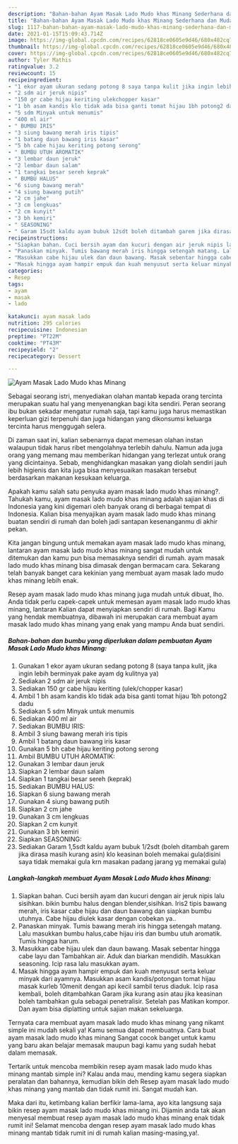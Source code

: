 ```yaml
---
description: "Bahan-bahan Ayam Masak Lado Mudo khas Minang Sederhana dan Mudah Dibuat"
title: "Bahan-bahan Ayam Masak Lado Mudo khas Minang Sederhana dan Mudah Dibuat"
slug: 1117-bahan-bahan-ayam-masak-lado-mudo-khas-minang-sederhana-dan-mudah-dibuat
date: 2021-01-15T15:09:43.714Z
image: https://img-global.cpcdn.com/recipes/62818ce0605e9d46/680x482cq70/ayam-masak-lado-mudo-khas-minang-foto-resep-utama.jpg
thumbnail: https://img-global.cpcdn.com/recipes/62818ce0605e9d46/680x482cq70/ayam-masak-lado-mudo-khas-minang-foto-resep-utama.jpg
cover: https://img-global.cpcdn.com/recipes/62818ce0605e9d46/680x482cq70/ayam-masak-lado-mudo-khas-minang-foto-resep-utama.jpg
author: Tyler Mathis
ratingvalue: 3.2
reviewcount: 15
recipeingredient:
- "1 ekor ayam ukuran sedang potong 8 saya tanpa kulit jika ingin lebih berminyak pake ayam dg kulitnya ya"
- "2 sdm air jeruk nipis"
- "150 gr cabe hijau keriting ulekchopper kasar"
- "1 bh asam kandis klo tidak ada bisa ganti tomat hijau 1bh potong2 dadu"
- "5 sdm Minyak untuk menumis"
- "400 ml air"
- " BUMBU IRIS"
- "3 siung bawang merah iris tipis"
- "1 batang daun bawang iris kasar"
- "5 bh cabe hijau keriting potong serong"
- " BUMBU UTUH AROMATIK"
- "3 lembar daun jeruk"
- "2 lembar daun salam"
- "1 tangkai besar sereh keprak"
- " BUMBU HALUS"
- "6 siung bawang merah"
- "4 siung bawang putih"
- "2 cm jahe"
- "3 cm lengkuas"
- "2 cm kunyit"
- "3 bh kemiri"
- " SEASONING"
- " Garam 15sdt kaldu ayam bubuk 12sdt boleh ditambah garem jika dirasa masih kurang asin klo keasinan boleh memakai guladisini saya tidak memakai gula krn masakan padang jarang yg memakai gula"
recipeinstructions:
- "Siapkan bahan. Cuci bersih ayam dan kucuri dengan air jeruk nipis lalu sisihkan. bikin bumbu halus dengan blender,sisihkan. Iris2 tipis bawang merah, iris kasar cabe hijau dan daun bawang dan siapkan bumbu utuhnya. Cabe hijau diulek kasar dengan cobekan ya.."
- "Panaskan minyak. Tumis bawang merah iris hingga setengah matang. Lalu masukkan bumbu halus,cabe hijau iris dan bumbu utuh aromatik. Tumis hingga harum."
- "Masukkan cabe hijau ulek dan daun bawang. Masak sebentar hingga cabe layu dan Tambahkan air. Aduk dan biarkan mendidih. Masukkan seasoning. Icip rasa lalu masukkan ayam."
- "Masak hingga ayam hampir empuk dan kuah menyusut serta keluar minyak dari ayamnya. Masukkan asam kandis/potongan tomat hijau masak kurleb 10menit dengan api kecil sambil terus diaduk. Icip rasa kembali, boleh ditambahkan Garam jika kurang asin atau jika keasinan boleh tambahkan gula sebagai penetralisir. Setelah pas Matikan kompor. Dan ayam bisa diplatting untuk sajian makan sekeluarga."
categories:
- Resep
tags:
- ayam
- masak
- lado

katakunci: ayam masak lado 
nutrition: 295 calories
recipecuisine: Indonesian
preptime: "PT22M"
cooktime: "PT43M"
recipeyield: "2"
recipecategory: Dessert

---
```



![Ayam Masak Lado Mudo khas Minang](https://img-global.cpcdn.com/recipes/62818ce0605e9d46/680x482cq70/ayam-masak-lado-mudo-khas-minang-foto-resep-utama.jpg)

Sebagai seorang istri, menyediakan olahan mantab kepada orang tercinta merupakan suatu hal yang menyenangkan bagi kita sendiri. Peran seorang ibu bukan sekadar mengatur rumah saja, tapi kamu juga harus memastikan keperluan gizi terpenuhi dan juga hidangan yang dikonsumsi keluarga tercinta harus menggugah selera.

Di zaman  saat ini, kalian sebenarnya dapat memesan olahan instan walaupun tidak harus ribet mengolahnya terlebih dahulu. Namun ada juga orang yang memang mau memberikan hidangan yang terlezat untuk orang yang dicintainya. Sebab, menghidangkan masakan yang diolah sendiri jauh lebih higienis dan kita juga bisa menyesuaikan masakan tersebut berdasarkan makanan kesukaan keluarga. 



Apakah kamu salah satu penyuka ayam masak lado mudo khas minang?. Tahukah kamu, ayam masak lado mudo khas minang adalah sajian khas di Indonesia yang kini digemari oleh banyak orang di berbagai tempat di Indonesia. Kalian bisa menyajikan ayam masak lado mudo khas minang buatan sendiri di rumah dan boleh jadi santapan kesenanganmu di akhir pekan.

Kita jangan bingung untuk memakan ayam masak lado mudo khas minang, lantaran ayam masak lado mudo khas minang sangat mudah untuk ditemukan dan kamu pun bisa memasaknya sendiri di rumah. ayam masak lado mudo khas minang bisa dimasak dengan bermacam cara. Sekarang telah banyak banget cara kekinian yang membuat ayam masak lado mudo khas minang lebih enak.

Resep ayam masak lado mudo khas minang juga mudah untuk dibuat, lho. Anda tidak perlu capek-capek untuk memesan ayam masak lado mudo khas minang, lantaran Kalian dapat menyiapkan sendiri di rumah. Bagi Kamu yang hendak membuatnya, dibawah ini merupakan cara membuat ayam masak lado mudo khas minang yang enak yang mampu Anda buat sendiri.

<!--inarticleads1-->

##### Bahan-bahan dan bumbu yang diperlukan dalam pembuatan Ayam Masak Lado Mudo khas Minang:

1. Gunakan 1 ekor ayam ukuran sedang potong 8 (saya tanpa kulit, jika ingin lebih berminyak pake ayam dg kulitnya ya)
1. Sediakan 2 sdm air jeruk nipis
1. Sediakan 150 gr cabe hijau keriting (ulek/chopper kasar)
1. Ambil 1 bh asam kandis klo tidak ada bisa ganti tomat hijau 1bh potong2 dadu
1. Sediakan 5 sdm Minyak untuk menumis
1. Sediakan 400 ml air
1. Sediakan  BUMBU IRIS:
1. Ambil 3 siung bawang merah iris tipis
1. Ambil 1 batang daun bawang iris kasar
1. Gunakan 5 bh cabe hijau keriting potong serong
1. Ambil  BUMBU UTUH AROMATIK:
1. Gunakan 3 lembar daun jeruk
1. Siapkan 2 lembar daun salam
1. Siapkan 1 tangkai besar sereh (keprak)
1. Sediakan  BUMBU HALUS:
1. Siapkan 6 siung bawang merah
1. Gunakan 4 siung bawang putih
1. Siapkan 2 cm jahe
1. Gunakan 3 cm lengkuas
1. Siapkan 2 cm kunyit
1. Gunakan 3 bh kemiri
1. Siapkan  SEASONING:
1. Sediakan  Garam 1,5sdt kaldu ayam bubuk 1/2sdt (boleh ditambah garem jika dirasa masih kurang asin) klo keasinan boleh memakai gula(disini saya tidak memakai gula krn masakan padang jarang yg memakai gula)




<!--inarticleads2-->

##### Langkah-langkah membuat Ayam Masak Lado Mudo khas Minang:

1. Siapkan bahan. Cuci bersih ayam dan kucuri dengan air jeruk nipis lalu sisihkan. bikin bumbu halus dengan blender,sisihkan. Iris2 tipis bawang merah, iris kasar cabe hijau dan daun bawang dan siapkan bumbu utuhnya. Cabe hijau diulek kasar dengan cobekan ya..
1. Panaskan minyak. Tumis bawang merah iris hingga setengah matang. Lalu masukkan bumbu halus,cabe hijau iris dan bumbu utuh aromatik. Tumis hingga harum.
1. Masukkan cabe hijau ulek dan daun bawang. Masak sebentar hingga cabe layu dan Tambahkan air. Aduk dan biarkan mendidih. Masukkan seasoning. Icip rasa lalu masukkan ayam.
1. Masak hingga ayam hampir empuk dan kuah menyusut serta keluar minyak dari ayamnya. Masukkan asam kandis/potongan tomat hijau masak kurleb 10menit dengan api kecil sambil terus diaduk. Icip rasa kembali, boleh ditambahkan Garam jika kurang asin atau jika keasinan boleh tambahkan gula sebagai penetralisir. Setelah pas Matikan kompor. Dan ayam bisa diplatting untuk sajian makan sekeluarga.




Ternyata cara membuat ayam masak lado mudo khas minang yang nikamt simple ini mudah sekali ya! Kamu semua dapat membuatnya. Cara buat ayam masak lado mudo khas minang Sangat cocok banget untuk kamu yang baru akan belajar memasak maupun bagi kamu yang sudah hebat dalam memasak.

Tertarik untuk mencoba membikin resep ayam masak lado mudo khas minang mantab simple ini? Kalau anda mau, mending kamu segera siapkan peralatan dan bahannya, kemudian bikin deh Resep ayam masak lado mudo khas minang yang mantab dan tidak rumit ini. Sangat mudah kan. 

Maka dari itu, ketimbang kalian berfikir lama-lama, ayo kita langsung saja bikin resep ayam masak lado mudo khas minang ini. Dijamin anda tak akan menyesal membuat resep ayam masak lado mudo khas minang enak tidak rumit ini! Selamat mencoba dengan resep ayam masak lado mudo khas minang mantab tidak rumit ini di rumah kalian masing-masing,ya!.


